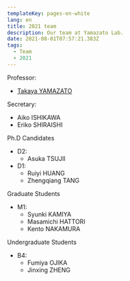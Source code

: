 ```yaml
---
templateKey: pages-en-white
lang: en
title: 2021 team
description: Our team at Yamazato Lab.
date: 2021-08-01T07:57:21.383Z
tags:
  - Team
  - 2021
---
```


Professor:

- [Takaya YAMAZATO](/team/Takaya-Yamazato/)

Secretary:

- Aiko ISHIKAWA
- Eriko SHIRAISHI

Ph.D Candidates

- D2:
  - Asuka TSUJII
- D1:
  - Ruiyi HUANG
  - Zhengqiang TANG

Graduate Students

- M1:
  - Syunki KAMIYA
  - Masamichi HATTORI
  - Kento NAKAMURA

Undergraduate Students

- B4:
  - Fumiya OJIKA
  - Jinxing ZHENG
